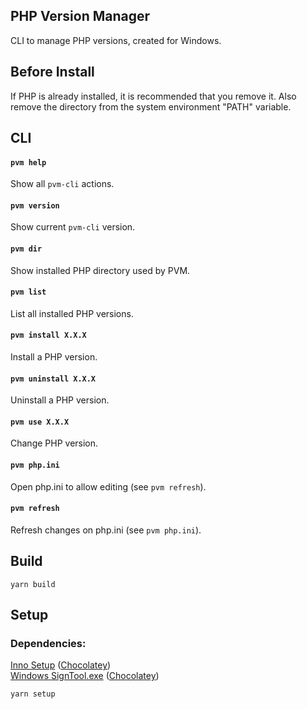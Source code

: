 ## PHP Version Manager
CLI to manage PHP versions, created for Windows.

## Before Install
If PHP is already installed, it is recommended that you remove it. Also remove the directory from the system environment "PATH" variable.

## CLI
#### `pvm help`
Show all `pvm-cli` actions.

#### `pvm version`
Show current `pvm-cli` version.

#### `pvm dir`
Show installed PHP directory used by PVM.

#### `pvm list`
List all installed PHP versions.

#### `pvm install X.X.X`
Install a PHP version.

#### `pvm uninstall X.X.X`
Uninstall a PHP version.

#### `pvm use X.X.X`
Change PHP version.

#### `pvm php.ini`
Open php.ini to allow editing (see `pvm refresh`).

#### `pvm refresh`
Refresh changes on php.ini (see `pvm php.ini`).

## Build
```yarn build```

## Setup
### Dependencies:
[Inno Setup](https://jrsoftware.org/isinfo.php)
([Chocolatey](https://community.chocolatey.org/packages/InnoSetup))
<br/>
[Windows SignTool.exe](https://docs.microsoft.com/windows/win32/seccrypto/signtool)
([Chocolatey](https://community.chocolatey.org/packages/windows-sdk-10.1))

```yarn setup```
